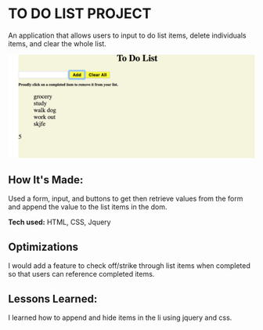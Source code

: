 # TO DO LIST PROJECT
An application that allows users to input to do list items, delete individuals items, and clear the whole list.


![to do list picture](to-do.png)

## How It's Made:
Used a form, input, and buttons to get then retrieve values from the form and append the value to the list items in the dom.

**Tech used:** HTML, CSS, Jquery

## Optimizations
I would add a feature to check off/strike through list items when completed so that users can reference completed items.

## Lessons Learned:

I learned how to append and hide items in the li using jquery and css.
